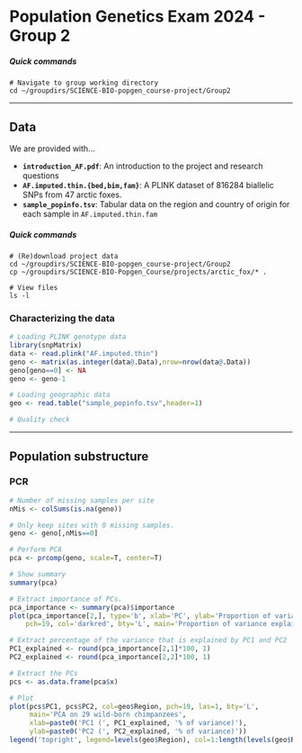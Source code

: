 # Population Genetics Exam 2024 - Group 2

##### Quick commands
```unix
# Navigate to group working directory
cd ~/groupdirs/SCIENCE-BIO-popgen_course-project/Group2
```

---
## Data
We are provided with...
* **`introduction_AF.pdf`**: An introduction to the project and research questions
* **`AF.imputed.thin.{bed,bim,fam}`**: A PLINK dataset of 816284 biallelic SNPs from 47 arctic foxes.
* **`sample_popinfo.tsv`**: Tabular data on the region and country of origin for each sample in `AF.imputed.thin.fam`

##### Quick commands
```unix
# (Re)download project data
cd ~/groupdirs/SCIENCE-BIO-popgen_course-project/Group2
cp ~/groupdirs/SCIENCE-BIO-Popgen_Course/projects/arctic_fox/* .

# View files
ls -l
```

### Characterizing the data
```R
# Loading PLINK genotype data
library(snpMatrix)
data <- read.plink("AF.imputed.thin")
geno <- matrix(as.integer(data@.Data),nrow=nrow(data@.Data))
geno[geno==0] <- NA
geno <- geno-1

# Loading geographic data
geo <- read.table("sample_popinfo.tsv",header=1)
```

```R
# Quality check

```
---

## Population substructure

### PCR
```R
# Number of missing samples per site
nMis <- colSums(is.na(geno))

# Only keep sites with 0 missing samples.
geno <- geno[,nMis==0]

# Perform PCA
pca <- prcomp(geno, scale=T, center=T)

# Show summary
summary(pca)

# Extract importance of PCs.
pca_importance <- summary(pca)$importance
plot(pca_importance[2,], type='b', xlab='PC', ylab='Proportion of variance', las=1,
	pch=19, col='darkred', bty='L', main='Proportion of variance explained per PC')

# Extract percentage of the variance that is explained by PC1 and PC2
PC1_explained <- round(pca_importance[2,1]*100, 1)
PC2_explained <- round(pca_importance[2,2]*100, 1)

# Extract the PCs
pcs <- as.data.frame(pca$x)

# Plot
plot(pcs$PC1, pcs$PC2, col=geo$Region, pch=19, las=1, bty='L',
     main='PCA on 29 wild-born chimpanzees',
     xlab=paste0('PC1 (', PC1_explained, '% of variance)'),
     ylab=paste0('PC2 (', PC2_explained, '% of variance)'))
legend('topright', legend=levels(geo$Region), col=1:length(levels(geo$Region)), pch=19)
```